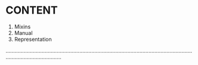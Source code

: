 # CONTENT

1. Mixins
2. Manual 
3. Representation


.................................................................................................................................................................
